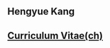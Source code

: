 ## Hengyue Kang

<!-- ## [Curriculum Vitae](./files/khy-cv.pdf) -->
## [Curriculum Vitae(ch)](./files/khy-cv-ch.pdf)

<script type='text/javascript' id='clustrmaps' src='//cdn.clustrmaps.com/map_v2.js?cl=ffffff&w=300&t=t&d=uY__o1QYE12zC7_q57QvNLsgryzFcB5SFaf0O6m6Jj4'></script>